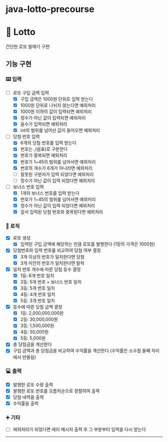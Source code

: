 # java-lotto-precourse

# 🎰 Lotto

간단한 로또 발매기 구현

## 기능 구현

### ⌨️ 입력

- [ ]  로또 구입 금액 입력
    - [x]  구입 금액은 1000원 단위로 입력 받는다
    - [x]  1000원 단위로 나뉘지 않는다면 예외처리
    - [x]  1000원 이하의 값이 입력되면 예외처리
    - [x]  정수가 아닌 값이 입력되면 예외처리
    - [x]  음수가 입력되면 예외처리
    - [x]  int의 범위를 넘어선 값이 들어오면 예외처리
- [ ]  당첨 번호 입력
    - [x]  6개의 당첨 번호를 입력 받는다
    - [x]  번호는 ,(쉼표)로 구분한다
    - [x]  번호가 중복되면 예외처리
    - [x]  번호가 1~45의 범위를 넘어서면 예외처리
    - [x]  번호의 개수가 6개가 아니라면 예외처리
    - [ ]  잘못된 구분자가 입력 되었다면 예외처리
    - [ ]  정수가 아닌 값이 입력 되었다면 예외처리
- [ ]  보너스 번호 입력
    - [x]  1개의 보너스 번호를 입력 받는다
    - [x]  번호가 1~45의 범위를 넘어서면 예외처리
    - [x]  정수가 아닌 값이 입력 되었다면 예외처리
    - [x]  앞서 입력된 당첨 번호와 중복된다면 예외처리

### 🔄 로직

- [x]  로또 생성
    - [x]  입력된 구입 금액에 해당하는 만큼 로또를 발행한다 (1장의 가격은 1000원)
- [x]  당첨번호와 입력 번호를 비교하여 당첨 여부 결정
    - [x]  3개 이상의 번호가 일치한다면 당첨
    - [x]  3개 미안의 번호가 일치한다면 탈락
- [x]  일치 번호 개수에 따른 당첨 등수 결정
    - [x]  1등: 6개 번호 일치
    - [x]  2등: 5개 번호 + 보너스 번호 일치
    - [x]  3등: 5개 번호 일치
    - [x]  4등: 4개 번호 일치
    - [x]  5등: 3개 번호 일치
- [x]  등수에 따른 당첨 금액 결정
    - [x]  1등: 2,000,000,000원
    - [x]  2등: 30,000,000원
    - [x]  3등: 1,500,000원
    - [x]  4등: 50,000원
    - [x]  5등: 5,000원
- [x]  총 당첨금을 계산한다
- [x]  구입 금액과 총 당첨금을 비교하여 수익률을 계산한다 (수익률은 소수점 둘째 자리에서 반올림)

### 💻 출력

- [x]  발행한 로또 수량 출력
- [x]  발행한 로또 번호를 오름차순으로 정렬하여 출력
- [x]  당첨 내역을 출력
- [x]  수익률을 출력

### ➕ 기타

- [ ]  에외처리가 되었다면 에러 메시지 출력 후 그 부분부터 입력을 다시 받는다

---